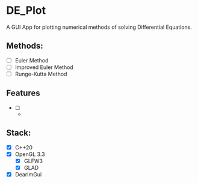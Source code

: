 # DE_Plot

A GUI App for plotting numerical methods of solving Differential Equations.

## Methods:
- [ ] Euler Method
- [ ] Improved Euler Method
- [ ] Runge-Kutta Method
## Features
- [ ] -
## Stack:
- [x] C++20
- [x] OpenGL 3.3
  - [x] GLFW3
  - [x] GLAD
- [x] DearImGui
